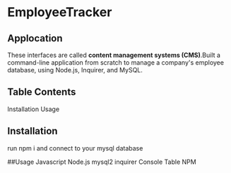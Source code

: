 # EmployeeTracker


## Applocation 

 These interfaces are called **content management systems (CMS)**.Built a command-line application from scratch to manage a company's employee database, using Node.js, Inquirer, and MySQL.

## Table Contents
Installation
Usage

## Installation
run npm i and connect to your mysql database

##Usage
Javascript
Node.js
mysql2
inquirer
Console Table NPM 






